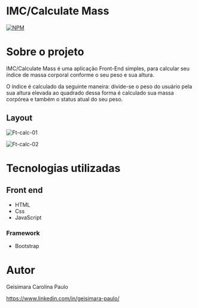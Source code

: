 #  IMC/Calculate Mass

[![NPM](https://img.shields.io/npm/l/react)](https://github.com/Geisimara/-IMC-Calculate-Mass/blob/main/LICENSE) 

# Sobre o projeto

IMC/Calculate Mass é uma aplicação Front-End simples, para calcular seu índice de massa corporal conforme o seu peso e sua altura.

O índice é calculado da seguinte maneira: divide-se o peso do usuário pela sua altura elevada ao quadrado dessa forma é calculado sua massa corpórea e também o status atual do seu peso.

## Layout  
![Ft-calc-01](https://user-images.githubusercontent.com/74358473/109980558-cd119e80-7cde-11eb-9423-d06aeedbf740.png)



![Ft-calc-02](https://user-images.githubusercontent.com/74358473/109980674-e9154000-7cde-11eb-804d-8843136664ce.png)




# Tecnologias utilizadas
## Front end
- HTML 
-  Css 
- JavaScript

### Framework
- Bootstrap



# Autor

Geisimara Carolina Paulo

https://www.linkedin.com/in/geisimara-paulo/


